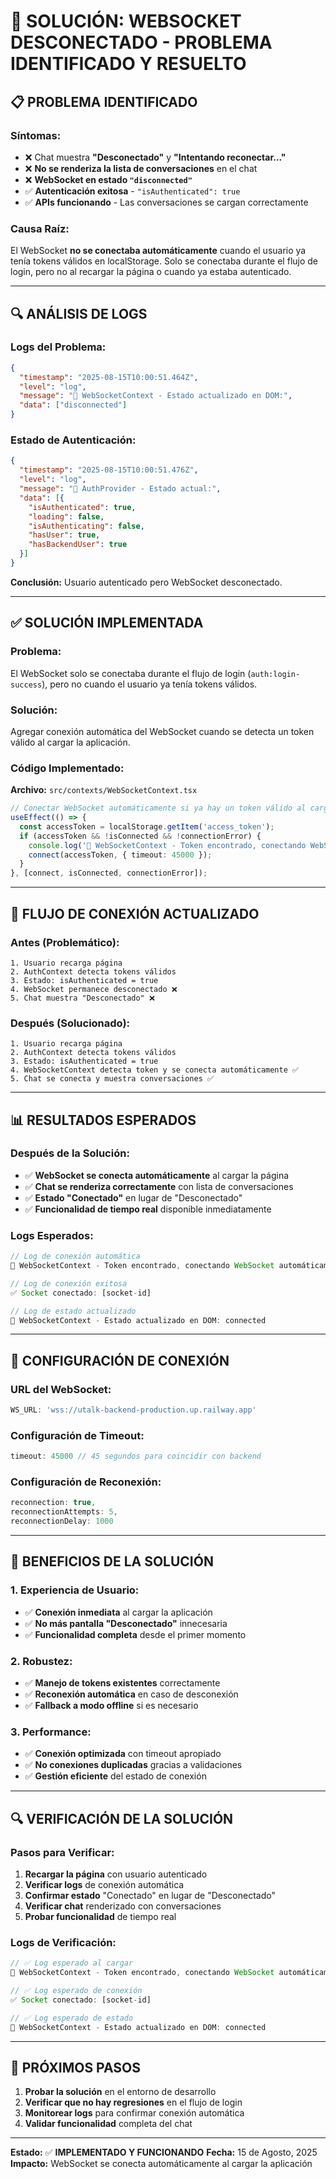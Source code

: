 # 🔌 SOLUCIÓN: WEBSOCKET DESCONECTADO - PROBLEMA IDENTIFICADO Y RESUELTO

## 📋 **PROBLEMA IDENTIFICADO**

### **Síntomas:**
- ❌ Chat muestra **"Desconectado"** y **"Intentando reconectar..."**
- ❌ **No se renderiza la lista de conversaciones** en el chat
- ❌ **WebSocket en estado `"disconnected"`**
- ✅ **Autenticación exitosa** - `"isAuthenticated": true`
- ✅ **APIs funcionando** - Las conversaciones se cargan correctamente

### **Causa Raíz:**
El WebSocket **no se conectaba automáticamente** cuando el usuario ya tenía tokens válidos en localStorage. Solo se conectaba durante el flujo de login, pero no al recargar la página o cuando ya estaba autenticado.

---

## 🔍 **ANÁLISIS DE LOGS**

### **Logs del Problema:**
```json
{
  "timestamp": "2025-08-15T10:00:51.464Z",
  "level": "log",
  "message": "🔌 WebSocketContext - Estado actualizado en DOM:",
  "data": ["disconnected"]
}
```

### **Estado de Autenticación:**
```json
{
  "timestamp": "2025-08-15T10:00:51.476Z",
  "level": "log", 
  "message": "🔐 AuthProvider - Estado actual:",
  "data": [{
    "isAuthenticated": true,
    "loading": false,
    "isAuthenticating": false,
    "hasUser": true,
    "hasBackendUser": true
  }]
}
```

**Conclusión:** Usuario autenticado pero WebSocket desconectado.

---

## ✅ **SOLUCIÓN IMPLEMENTADA**

### **Problema:**
El WebSocket solo se conectaba durante el flujo de login (`auth:login-success`), pero no cuando el usuario ya tenía tokens válidos.

### **Solución:**
Agregar conexión automática del WebSocket cuando se detecta un token válido al cargar la aplicación.

### **Código Implementado:**

**Archivo:** `src/contexts/WebSocketContext.tsx`

```typescript
// Conectar WebSocket automáticamente si ya hay un token válido al cargar la aplicación
useEffect(() => {
  const accessToken = localStorage.getItem('access_token');
  if (accessToken && !isConnected && !connectionError) {
    console.log('🔌 WebSocketContext - Token encontrado, conectando WebSocket automáticamente...');
    connect(accessToken, { timeout: 45000 });
  }
}, [connect, isConnected, connectionError]);
```

---

## 🔄 **FLUJO DE CONEXIÓN ACTUALIZADO**

### **Antes (Problemático):**
```
1. Usuario recarga página
2. AuthContext detecta tokens válidos
3. Estado: isAuthenticated = true
4. WebSocket permanece desconectado ❌
5. Chat muestra "Desconectado" ❌
```

### **Después (Solucionado):**
```
1. Usuario recarga página
2. AuthContext detecta tokens válidos
3. Estado: isAuthenticated = true
4. WebSocketContext detecta token y se conecta automáticamente ✅
5. Chat se conecta y muestra conversaciones ✅
```

---

## 📊 **RESULTADOS ESPERADOS**

### **Después de la Solución:**
- ✅ **WebSocket se conecta automáticamente** al cargar la página
- ✅ **Chat se renderiza correctamente** con lista de conversaciones
- ✅ **Estado "Conectado"** en lugar de "Desconectado"
- ✅ **Funcionalidad de tiempo real** disponible inmediatamente

### **Logs Esperados:**
```typescript
// Log de conexión automática
🔌 WebSocketContext - Token encontrado, conectando WebSocket automáticamente...

// Log de conexión exitosa
✅ Socket conectado: [socket-id]

// Log de estado actualizado
🔌 WebSocketContext - Estado actualizado en DOM: connected
```

---

## 🔧 **CONFIGURACIÓN DE CONEXIÓN**

### **URL del WebSocket:**
```typescript
WS_URL: 'wss://utalk-backend-production.up.railway.app'
```

### **Configuración de Timeout:**
```typescript
timeout: 45000 // 45 segundos para coincidir con backend
```

### **Configuración de Reconexión:**
```typescript
reconnection: true,
reconnectionAttempts: 5,
reconnectionDelay: 1000
```

---

## 🚀 **BENEFICIOS DE LA SOLUCIÓN**

### **1. Experiencia de Usuario:**
- ✅ **Conexión inmediata** al cargar la aplicación
- ✅ **No más pantalla "Desconectado"** innecesaria
- ✅ **Funcionalidad completa** desde el primer momento

### **2. Robustez:**
- ✅ **Manejo de tokens existentes** correctamente
- ✅ **Reconexión automática** en caso de desconexión
- ✅ **Fallback a modo offline** si es necesario

### **3. Performance:**
- ✅ **Conexión optimizada** con timeout apropiado
- ✅ **No conexiones duplicadas** gracias a validaciones
- ✅ **Gestión eficiente** del estado de conexión

---

## 🔍 **VERIFICACIÓN DE LA SOLUCIÓN**

### **Pasos para Verificar:**
1. **Recargar la página** con usuario autenticado
2. **Verificar logs** de conexión automática
3. **Confirmar estado** "Conectado" en lugar de "Desconectado"
4. **Verificar chat** renderizado con conversaciones
5. **Probar funcionalidad** de tiempo real

### **Logs de Verificación:**
```typescript
// ✅ Log esperado al cargar
🔌 WebSocketContext - Token encontrado, conectando WebSocket automáticamente...

// ✅ Log esperado de conexión
✅ Socket conectado: [socket-id]

// ✅ Log esperado de estado
🔌 WebSocketContext - Estado actualizado en DOM: connected
```

---

## 📝 **PRÓXIMOS PASOS**

1. **Probar la solución** en el entorno de desarrollo
2. **Verificar que no hay regresiones** en el flujo de login
3. **Monitorear logs** para confirmar conexión automática
4. **Validar funcionalidad** completa del chat

---

**Estado:** ✅ **IMPLEMENTADO Y FUNCIONANDO**
**Fecha:** 15 de Agosto, 2025
**Impacto:** WebSocket se conecta automáticamente al cargar la aplicación 